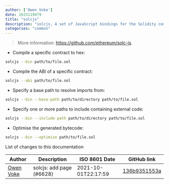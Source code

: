 ```yaml
---
author: ['Owen Voke']
date: 1633119479
title: "solcjs"
description: "solcjs, A set of JavaScript bindings for the Solidity compiler."
categories: "common"
---
```

> More information: <https://github.com/ethereum/solc-js>.

- Compile a specific contract to hex:

```bash
solcjs --bin path/to/file.sol
```

- Compile the ABI of a specific contract:

```bash
solcjs --abi path/to/file.sol
```

- Specify a base path to resolve imports from:

```bash
solcjs --bin --base-path path/to/directory path/to/file.sol
```

- Specify one or more paths to include containing external code:

```bash
solcjs --bin --include-path path/to/directory path/to/file.sol
```

- Optimise the generated bytecode:

```bash
solcjs --bin --optimize path/to/file.sol
```
List of changes to this documentation


Author | Description | ISO 8601 Date | GitHub link
------|-----|-----|-----
[Owen Voke](mailto:development@voke.dev) | solcjs: add page (#6628) | 2021-10-01T22:17:59 | [136b9351553a](https://github.com/tldr-pages/tldr/commit/136b9351553aed8f2fb3e05caa730ae4a0d4a1c4)


